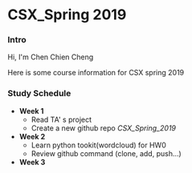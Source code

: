 # CSX_Spring 2019

### **Intro**

Hi, I'm Chen Chien Cheng

Here is some course information for CSX spring 2019



### **Study Schedule**

- **Week 1**
  - Read TA' s project
  - Create a new github repo *CSX_Spring_2019*
- **Week 2**
  - Learn python tookit(wordcloud) for HW0
  - Review github command (clone, add, push...) 
- **Week 3**
